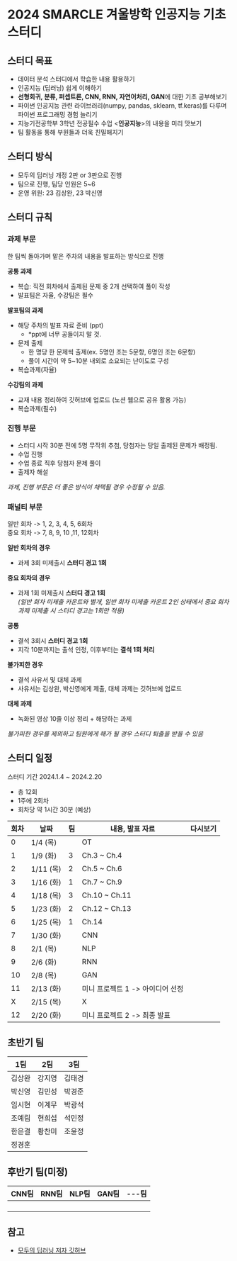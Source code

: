 # 2024 SMARCLE 겨울방학 인공지능 기초 스터디
## 스터디 목표
- 데이터 분석 스터디에서 학습한 내용 활용하기
- 인공지능 (딥러닝) 쉽게 이해하기
- **선형회귀, 분류, 퍼셉트론, CNN, RNN, 자연어처리, GAN**에 대한 기초 공부해보기
- 파이썬 인공지능 관련 라이브러리(numpy, pandas, sklearn, tf.keras)를 다루며 파이썬 프로그래밍 경험 늘리기
- 지능기전공학부 3학년 전공필수 수업 <**인공지능**>의 내용을 미리 맛보기
- 팀 활동을 통해 부원들과 더욱 친밀해지기
  
## 스터디 방식
- 모두의 딥러닝 개정 2판 or 3판으로 진행
- 팀으로 진행, 팀당 인원은 5~6
- 운영 위원: 23 김상완, 23 박신영

## 스터디 규칙
### 과제 부문
한 팀씩 돌아가며 맡은 주차의 내용을 발표하는 방식으로 진행  

**공통 과제**
- 복습: 직전 회차에서 출제된 문제 중 2개 선택하여 풀이 작성
- 발표팀은 자율, 수강팀은 필수

**발표팀의 과제**
- 해당 주차의 발표 자료 준비 (ppt)
  - *ppt에 너무 공들이지 말 것.
- 문제 출제
  - 한 명당 한 문제씩 출제(ex. 5명인 조는 5문항, 6명인 조는 6문항)
  - 풀이 시간이 약 5~10분 내외로 소요되는 난이도로 구성
- 복습과제(자율)

**수강팀의 과제**
- 교재 내용 정리하여 깃허브에 업로드 (노션 웹으로 공유 활용 가능)
- 복습과제(필수)

### 진행 부문
- 스터디 시작 30분 전에 5명 무작위 추첨, 당첨자는 당일 출제된 문제가 배정됨.
- 수업 진행
- 수업 종료 직후 당첨자 문제 풀이
- 출제자 해설

*과제, 진행 부문은 더 좋은 방식이 채택될 경우 수정될 수 있음.*

### 패널티 부문
일반 회차 -> 1, 2, 3, 4, 5, 6회차   
중요 회차 -> 7, 8, 9, 10 ,11, 12회차

**일반 회차의 경우**
- 과제 3회 미제출시 **스터디 경고 1회**

**중요 회차의 경우**
- 과제 1회 미제출시 **스터디 경고 1회**    
*(일반 회차 미제출 카운트와 별개, 일반 회차 미제출 카운트 2인 상태에서 중요 회차 과제 미제출 시 스터디 경고는 1회만 적용)*

**공통**
- 결석 3회시 **스터디 경고 1회**
- 지각 10분까지는 출석 인정, 이후부터는 **결석 1회 처리**

**불가피한 경우**
- 결석 사유서 및 대체 과제
- 사유서는 김상완, 박신영에게 제출, 대체 과제는 깃허브에 업로드

**대체 과제**
- 녹화된 영상 10줄 이상 정리 + 해당하는 과제

*불가피한 경우를 제외하고 팀원에게 해가 될 경우 스터디 퇴출을 받을 수 있음*


## 스터디 일정
스터디 기간 2024.1.4 ~ 2024.2.20
- 총 12회
- 1주에 2회차
- 회차당 약 1시간 30분 (예상)
  
|회차|날짜|팀|내용, 발표 자료|다시보기|
|----|----|--|---------------|---------|
|0 |1/4 (목) | |OT | |
|1 |1/9 (화) |3|Ch.3 ~ Ch.4 | |
|2 |1/11 (목) |2|Ch.5 ~ Ch.6 | |
|3 |1/16 (화) |1|Ch.7 ~ Ch.9 | |
|4 |1/18 (목) |3|Ch.10 ~ Ch.11 | |
|5 |1/23 (화) |2|Ch.12 ~ Ch.13 | |
|6 |1/25 (목) |1|Ch.14 | |
|7 |1/30 (화) | |CNN | |
|8 |2/1 (목) | |NLP | |
|9 |2/6 (화) | |RNN | |
|10 |2/8 (목) | |GAN | |
|11 |2/13 (화) | |미니 프로젝트 1 -> 아이디어 선정 | |
|X |2/15 (목) | |X | |
|12 |2/20 (화) | |미니 프로젝트 2 -> 최종 발표 | |


## 초반기 팀
|1팀|2팀|3팀|
|---|---|---|
|김상완|강지영|김태경|
|박신영|김민성|박경준|
|임시현|이계무|박광석|
|조예림|현희섭|석민정|
|한은결|황찬미|조윤정|
|정경훈|||

## 후반기 팀(미정)
|CNN팀|RNN팀|NLP팀|GAN팀|---팀|
|---|---|---|---|---|
| | | | | |
| | | | | |
| | | | | |
| | | | | |

## 참고
- [모두의 딥러닝 저자 깃허브](https://github.com/taehojo/deeplearning)
  

